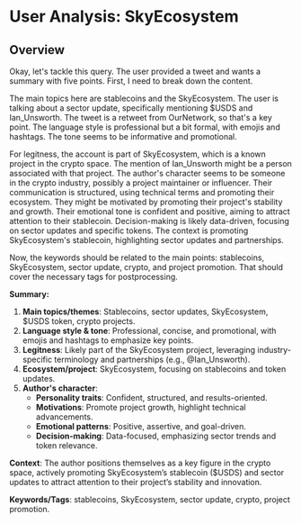 # User Analysis: SkyEcosystem

## Overview

<think>
Okay, let's tackle this query. The user provided a tweet and wants a summary with five points. First, I need to break down the content.

The main topics here are stablecoins and the SkyEcosystem. The user is talking about a sector update, specifically mentioning $USDS and Ian_Unsworth. The tweet is a retweet from OurNetwork, so that's a key point. The language style is professional but a bit formal, with emojis and hashtags. The tone seems to be informative and promotional.

For legitness, the account is part of SkyEcosystem, which is a known project in the crypto space. The mention of Ian_Unsworth might be a person associated with that project. The author's character seems to be someone in the crypto industry, possibly a project maintainer or influencer. Their communication is structured, using technical terms and promoting their ecosystem. They might be motivated by promoting their project's stability and growth. Their emotional tone is confident and positive, aiming to attract attention to their stablecoin. Decision-making is likely data-driven, focusing on sector updates and specific tokens. The context is promoting SkyEcosystem's stablecoin, highlighting sector updates and partnerships.

Now, the keywords should be related to the main points: stablecoins, SkyEcosystem, sector update, crypto, and project promotion. That should cover the necessary tags for postprocessing.
</think>

**Summary:**  
1. **Main topics/themes**: Stablecoins, sector updates, SkyEcosystem, $USDS token, crypto projects.  
2. **Language style & tone**: Professional, concise, and promotional, with emojis and hashtags to emphasize key points.  
3. **Legitness**: Likely part of the SkyEcosystem project, leveraging industry-specific terminology and partnerships (e.g., @Ian_Unsworth).  
4. **Ecosystem/project**: SkyEcosystem, focusing on stablecoins and token updates.  
5. **Author's character**:  
   - **Personality traits**: Confident, structured, and results-oriented.  
   - **Motivations**: Promote project growth, highlight technical advancements.  
   - **Emotional patterns**: Positive, assertive, and goal-driven.  
   - **Decision-making**: Data-focused, emphasizing sector trends and token relevance.  

**Context**: The author positions themselves as a key figure in the crypto space, actively promoting SkyEcosystem’s stablecoin ($USDS) and sector updates to attract attention to their project’s stability and innovation.  

**Keywords/Tags**: stablecoins, SkyEcosystem, sector update, crypto, project promotion.